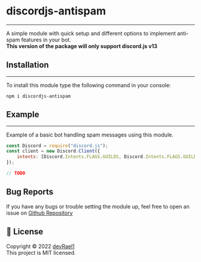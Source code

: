 # discordjs-antispam

---
A simple module with quick setup and different options to implement anti-spam features in your bot.
<br>**This version of the package will only support discord.js v13**


## Installation

---
To install this module type the following command in your console:
```
npm i discordjs-antispam
```

## Example

---
Example of a basic bot handling spam messages using this module.

```js
const Discord = require("discord.js");
const client = new Discord.Client({
    intents: [Discord.Intents.FLAGS.GUILDS, Discord.Intents.FLAGS.GUILD_MESSAGES],
});

// TODO
```

## Bug Reports

If you have any bugs or trouble setting the module up, feel free to open an issue on [Github Repository](https://github.com/devRael1/discordjs-antispam)

## 📝 License

Copyright © 2022 [devRael1](https://github.com/devRael1)
<br>This project is MIT licensed.

